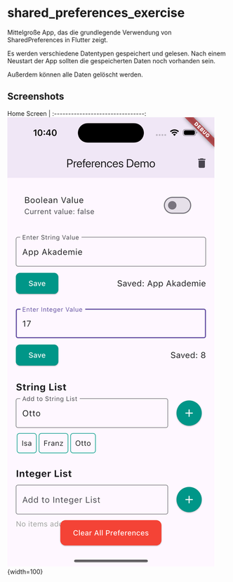 # shared_preferences_exercise

Mittelgroße App, das die grundlegende Verwendung von SharedPreferences in Flutter zeigt.

Es werden verschiedene Datentypen gespeichert und gelesen. Nach einem Neustart der App sollten die gespeicherten Daten noch vorhanden sein.

Außerdem können alle Daten gelöscht werden.

## Screenshots

Home Screen                       |
:--------------------------------:
![](screenshots/home.png){width=100}